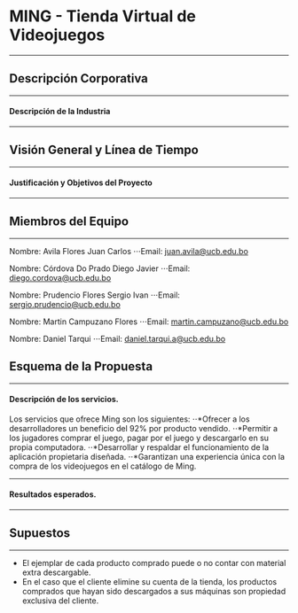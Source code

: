 # MING - Tienda Virtual de Videojuegos
------
## Descripción Corporativa 
------
#### Descripción de la Industria
------ 
## Visión General y Línea de Tiempo
------
#### Justificación y Objetivos del Proyecto
------ 
## Miembros del Equipo
------
Nombre: Avila Flores Juan Carlos
⋅⋅⋅Email: juan.avila@ucb.edu.bo

Nombre: Córdova Do Prado Diego Javier
⋅⋅⋅Email: diego.cordova@ucb.edu.bo

Nombre: Prudencio Flores Sergio Ivan
⋅⋅⋅Email: sergio.prudencio@ucb.edu.bo

Nombre: Martin Campuzano Flores
⋅⋅⋅Email: martin.campuzano@ucb.edu.bo

Nombre: Daniel Tarqui
⋅⋅⋅Email: daniel.tarqui.a@ucb.edu.bo
## Esquema de la Propuesta
------
#### Descripción de los servicios.
Los servicios que ofrece Ming son los siguientes:
⋅⋅*Ofrecer a los desarrolladores un beneficio del 92% por producto vendido.
⋅⋅*Permitir a los jugadores comprar el juego, pagar por el juego y descargarlo en su propia computadora. 
⋅⋅*Desarrollar y respaldar el funcionamiento de la aplicación propietaria diseñada.
⋅⋅*Garantizan una experiencia única con la compra de los videojuegos en el catálogo de Ming.

------
#### Resultados esperados.
------
## Supuestos
------
-  El ejemplar de cada producto comprado puede o no contar con material extra descargable.
-   En el caso que el cliente elimine su cuenta de la tienda, los productos comprados que     hayan sido descargados a sus máquinas son propiedad exclusiva del cliente.

